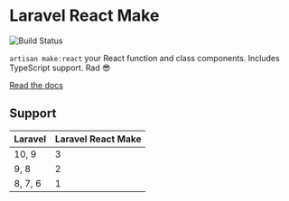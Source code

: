 # Laravel React Make
![Build Status](https://github.com/FullStackAppCo/laravel-react-make/actions/workflows/tests.yml/badge.svg)

`artisan make:react` your React function and class components. Includes TypeScript support. Rad 😎

[Read the docs](https://fullstackapp.co/docs/laravel-react-make)

## Support
| Laravel | Laravel React Make |
|---------|--------------------|
| 10, 9   | 3                  |
| 9, 8    | 2                  |
| 8, 7, 6 | 1                  |
